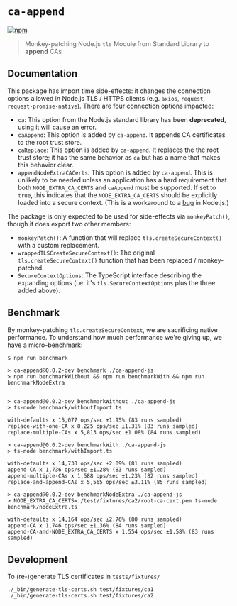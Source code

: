 # `ca-append`

[![npm](https://img.shields.io/npm/v/ca-append.svg?colorB=blue)](https://www.npmjs.com/package/ca-append)

> Monkey-patching Node.js `tls` Module from Standard Library to **append** CAs

## Documentation

This package has import time side-effects: it changes the connection options
allowed in Node.js TLS / HTTPS clients (e.g. `axios`, `request`,
`request-promise-native`).  There are four connection options impacted:

-   `ca`: This option from the Node.js standard library has been
    **deprecated**, using it will cause an error.
-   `caAppend`: This option is added by `ca-append`. It appends CA
    certificates to the root trust store.
-   `caReplace`: This option is added by `ca-append`. It replaces the
    the root trust store; it has the same behavior as `ca` but has a name that
    makes this behavior clear.
-   `appendNodeExtraCACerts`: This option is added by `ca-append`. This
    is unlikely to be needed unless an application has a hard requirement that
    both `NODE_EXTRA_CA_CERTS` and `caAppend` must be supported. If set to
    `true`, this indicates that the `NODE_EXTRA_CA_CERTS` should be explicitly
    loaded into a secure context. (This is a workaround to a [bug][1] in
    Node.js.)

The package is only expected to be used for side-effects via `monkeyPatch()`,
though it does export two other members:

-   `monkeyPatch()`: A function that will replace `tls.createSecureContext()`
    with a custom replacement.
-   `wrappedTLSCreateSecureContext()`: The original `tls.createSecureContext()`
    function that has been replaced / monkey-patched.
-   `SecureContextOptions`: The TypeScript interface describing the expanding
    options (i.e. it's `tls.SecureContextOptions` plus the three added above).

## Benchmark

By monkey-patching `tls.createSecureContext`, we are sacrificing native
performance. To understand how much performance we're giving up, we
have a micro-benchmark:

```
$ npm run benchmark

> ca-append@0.0.2-dev benchmark ./ca-append-js
> npm run benchmarkWithout && npm run benchmarkWith && npm run benchmarkNodeExtra


> ca-append@0.0.2-dev benchmarkWithout ./ca-append-js
> ts-node benchmark/withoutImport.ts

with-defaults x 15,077 ops/sec ±1.95% (83 runs sampled)
replace-with-one-CA x 8,225 ops/sec ±1.31% (83 runs sampled)
replace-multiple-CAs x 5,813 ops/sec ±1.08% (84 runs sampled)

> ca-append@0.0.2-dev benchmarkWith ./ca-append-js
> ts-node benchmark/withImport.ts

with-defaults x 14,730 ops/sec ±2.09% (81 runs sampled)
append-CA x 1,736 ops/sec ±1.28% (83 runs sampled)
append-multiple-CAs x 1,588 ops/sec ±1.23% (82 runs sampled)
replace-and-append-CAs x 5,565 ops/sec ±3.11% (85 runs sampled)

> ca-append@0.0.2-dev benchmarkNodeExtra ./ca-append-js
> NODE_EXTRA_CA_CERTS=./test/fixtures/ca2/root-ca-cert.pem ts-node benchmark/nodeExtra.ts

with-defaults x 14,164 ops/sec ±2.76% (80 runs sampled)
append-CA x 1,746 ops/sec ±1.36% (84 runs sampled)
append-CA-and-NODE_EXTRA_CA_CERTS x 1,554 ops/sec ±1.58% (83 runs sampled)
```

## Development

To (re-)generate TLS certificates in `tests/fixtures/`

```
./_bin/generate-tls-certs.sh test/fixtures/ca1
./_bin/generate-tls-certs.sh test/fixtures/ca2
```

[1]: https://github.com/nodejs/node/issues/32010
